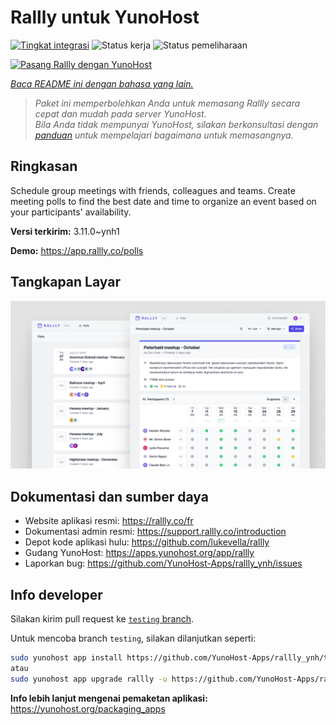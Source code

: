 <!--
N.B.: README ini dibuat secara otomatis oleh <https://github.com/YunoHost/apps/tree/master/tools/readme_generator>
Ini TIDAK boleh diedit dengan tangan.
-->

# Rallly untuk YunoHost

[![Tingkat integrasi](https://dash.yunohost.org/integration/rallly.svg)](https://ci-apps.yunohost.org/ci/apps/rallly/) ![Status kerja](https://ci-apps.yunohost.org/ci/badges/rallly.status.svg) ![Status pemeliharaan](https://ci-apps.yunohost.org/ci/badges/rallly.maintain.svg)

[![Pasang Rallly dengan YunoHost](https://install-app.yunohost.org/install-with-yunohost.svg)](https://install-app.yunohost.org/?app=rallly)

*[Baca README ini dengan bahasa yang lain.](./ALL_README.md)*

> *Paket ini memperbolehkan Anda untuk memasang Rallly secara cepat dan mudah pada server YunoHost.*  
> *Bila Anda tidak mempunyai YunoHost, silakan berkonsultasi dengan [panduan](https://yunohost.org/install) untuk mempelajari bagaimana untuk memasangnya.*

## Ringkasan

Schedule group meetings with friends, colleagues and teams. Create meeting polls to find the best date and time to organize an event based on your participants' availability.

**Versi terkirim:** 3.11.0~ynh1

**Demo:** <https://app.rallly.co/polls>

## Tangkapan Layar

![Tangkapan Layar pada Rallly](./doc/screenshots/screenshot.png)

## Dokumentasi dan sumber daya

- Website aplikasi resmi: <https://rallly.co/fr>
- Dokumentasi admin resmi: <https://support.rallly.co/introduction>
- Depot kode aplikasi hulu: <https://github.com/lukevella/rallly>
- Gudang YunoHost: <https://apps.yunohost.org/app/rallly>
- Laporkan bug: <https://github.com/YunoHost-Apps/rallly_ynh/issues>

## Info developer

Silakan kirim pull request ke [`testing` branch](https://github.com/YunoHost-Apps/rallly_ynh/tree/testing).

Untuk mencoba branch `testing`, silakan dilanjutkan seperti:

```bash
sudo yunohost app install https://github.com/YunoHost-Apps/rallly_ynh/tree/testing --debug
atau
sudo yunohost app upgrade rallly -u https://github.com/YunoHost-Apps/rallly_ynh/tree/testing --debug
```

**Info lebih lanjut mengenai pemaketan aplikasi:** <https://yunohost.org/packaging_apps>
